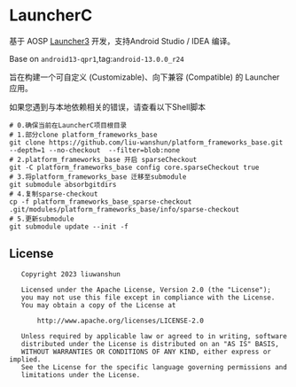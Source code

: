 # LauncherC

基于 AOSP [Launcher3](https://android.googlesource.com/platform/packages/apps/Launcher3) 开发，支持Android Studio / IDEA
编译。

Base on `android13-qpr1`,tag:`android-13.0.0_r24`

旨在构建一个可自定义 (Customizable)、向下兼容 (Compatible) 的 Launcher 应用。

如果您遇到与本地依赖相关的错误，请查看以下Shell脚本

```` shell
# 0.确保当前在LauncherC项目根目录
# 1.部分clone platform_frameworks_base
git clone https://github.com/liu-wanshun/platform_frameworks_base.git --depth=1 --no-checkout  --filter=blob:none
# 2.platform_frameworks_base 开启 sparseCheckout
git -C platform_frameworks_base config core.sparseCheckout true
# 3.将platform_frameworks_base 迁移至submodule
git submodule absorbgitdirs
# 4.复制sparse-checkout
cp -f platform_frameworks_base_sparse-checkout .git/modules/platform_frameworks_base/info/sparse-checkout
# 5.更新submodule
git submodule update --init -f 
````

## License

````
   Copyright 2023 liuwanshun

   Licensed under the Apache License, Version 2.0 (the "License");
   you may not use this file except in compliance with the License.
   You may obtain a copy of the License at

       http://www.apache.org/licenses/LICENSE-2.0

   Unless required by applicable law or agreed to in writing, software
   distributed under the License is distributed on an "AS IS" BASIS,
   WITHOUT WARRANTIES OR CONDITIONS OF ANY KIND, either express or implied.
   See the License for the specific language governing permissions and
   limitations under the License.
````